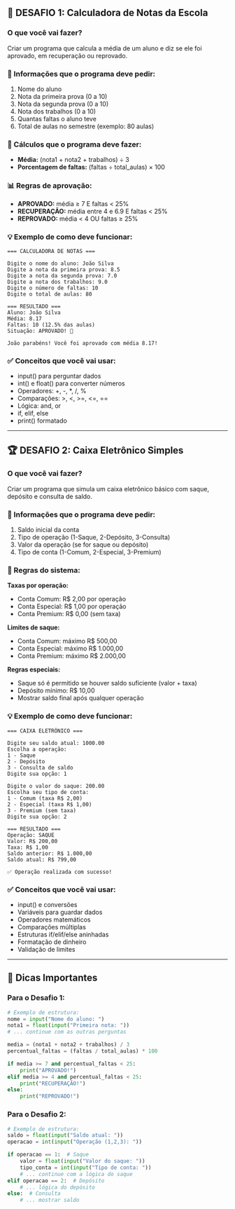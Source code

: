 ## 🚀 **DESAFIO 1: Calculadora de Notas da Escola**

### O que você vai fazer?

Criar um programa que calcula a média de um aluno e diz se ele foi aprovado, em recuperação ou reprovado.

### 📝 Informações que o programa deve pedir:

1. Nome do aluno
2. Nota da primeira prova (0 a 10)
3. Nota da segunda prova (0 a 10)
4. Nota dos trabalhos (0 a 10)
5. Quantas faltas o aluno teve
6. Total de aulas no semestre (exemplo: 80 aulas)

### 🧮 Cálculos que o programa deve fazer:

- **Média:** (nota1 + nota2 + trabalhos) ÷ 3
- **Porcentagem de faltas:** (faltas ÷ total_aulas) × 100

### 📊 Regras de aprovação:

- **APROVADO:** média ≥ 7 E faltas < 25%
- **RECUPERAÇÃO:** média entre 4 e 6.9 E faltas < 25%
- **REPROVADO:** média < 4 OU faltas ≥ 25%

### 💡 Exemplo de como deve funcionar:

```
=== CALCULADORA DE NOTAS ===

Digite o nome do aluno: João Silva
Digite a nota da primeira prova: 8.5
Digite a nota da segunda prova: 7.0
Digite a nota dos trabalhos: 9.0
Digite o número de faltas: 10
Digite o total de aulas: 80

=== RESULTADO ===
Aluno: João Silva
Média: 8.17
Faltas: 10 (12.5% das aulas)
Situação: APROVADO! 🎉

João parabéns! Você foi aprovado com média 8.17!
```

### ✅ Conceitos que você vai usar:

- input() para perguntar dados
- int() e float() para converter números
- Operadores: +, -, \*, /, %
- Comparações: >, <, >=, <=, ==
- Lógica: and, or
- if, elif, else
- print() formatado

---

## 🏆 **DESAFIO 2: Caixa Eletrônico Simples**

### O que você vai fazer?

Criar um programa que simula um caixa eletrônico básico com saque, depósito e consulta de saldo.

### 📝 Informações que o programa deve pedir:

1. Saldo inicial da conta
2. Tipo de operação (1-Saque, 2-Depósito, 3-Consulta)
3. Valor da operação (se for saque ou depósito)
4. Tipo de conta (1-Comum, 2-Especial, 3-Premium)

### 🧮 Regras do sistema:

**Taxas por operação:**

- Conta Comum: R$ 2,00 por operação
- Conta Especial: R$ 1,00 por operação
- Conta Premium: R$ 0,00 (sem taxa)

**Limites de saque:**

- Conta Comum: máximo R$ 500,00
- Conta Especial: máximo R$ 1.000,00
- Conta Premium: máximo R$ 2.000,00

**Regras especiais:**

- Saque só é permitido se houver saldo suficiente (valor + taxa)
- Depósito mínimo: R$ 10,00
- Mostrar saldo final após qualquer operação

### 💡 Exemplo de como deve funcionar:

```
=== CAIXA ELETRÔNICO ===

Digite seu saldo atual: 1000.00
Escolha a operação:
1 - Saque
2 - Depósito
3 - Consulta de saldo
Digite sua opção: 1

Digite o valor do saque: 200.00
Escolha seu tipo de conta:
1 - Comum (taxa R$ 2,00)
2 - Especial (taxa R$ 1,00)
3 - Premium (sem taxa)
Digite sua opção: 2

=== RESULTADO ===
Operação: SAQUE
Valor: R$ 200,00
Taxa: R$ 1,00
Saldo anterior: R$ 1.000,00
Saldo atual: R$ 799,00

✅ Operação realizada com sucesso!
```

### ✅ Conceitos que você vai usar:

- input() e conversões
- Variáveis para guardar dados
- Operadores matemáticos
- Comparações múltiplas
- Estruturas if/elif/else aninhadas
- Formatação de dinheiro
- Validação de limites

---

## 🏅 **Dicas Importantes**

### Para o Desafio 1:

```python
# Exemplo de estrutura:
nome = input("Nome do aluno: ")
nota1 = float(input("Primeira nota: "))
# ... continue com as outras perguntas

media = (nota1 + nota2 + trabalhos) / 3
percentual_faltas = (faltas / total_aulas) * 100

if media >= 7 and percentual_faltas < 25:
    print("APROVADO!")
elif media >= 4 and percentual_faltas < 25:
    print("RECUPERAÇÃO!")
else:
    print("REPROVADO!")
```

### Para o Desafio 2:

```python
# Exemplo de estrutura:
saldo = float(input("Saldo atual: "))
operacao = int(input("Operação (1,2,3): "))

if operacao == 1:  # Saque
    valor = float(input("Valor do saque: "))
    tipo_conta = int(input("Tipo de conta: "))
    # ... continue com a lógica do saque
elif operacao == 2:  # Depósito
    # ... lógica do depósito
else:  # Consulta
    # ... mostrar saldo
```
